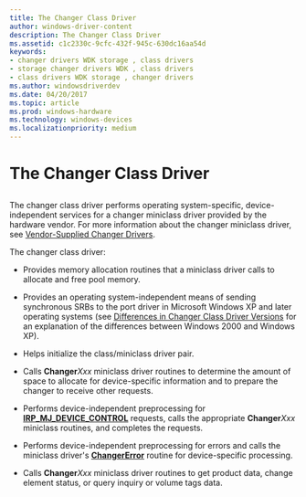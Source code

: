 ```yaml
---
title: The Changer Class Driver
author: windows-driver-content
description: The Changer Class Driver
ms.assetid: c1c2330c-9cfc-432f-945c-630dc16aa54d
keywords:
- changer drivers WDK storage , class drivers
- storage changer drivers WDK , class drivers
- class drivers WDK storage , changer drivers
ms.author: windowsdriverdev
ms.date: 04/20/2017
ms.topic: article
ms.prod: windows-hardware
ms.technology: windows-devices
ms.localizationpriority: medium
---
```


# The Changer Class Driver


## <span id="ddk_the_changer_class_driver_kg"></span><span id="DDK_THE_CHANGER_CLASS_DRIVER_KG"></span>


The changer class driver performs operating system-specific, device-independent services for a changer miniclass driver provided by the hardware vendor. For more information about the changer miniclass driver, see [Vendor-Supplied Changer Drivers](vendor-supplied-changer-drivers.md).

The changer class driver:

-   Provides memory allocation routines that a miniclass driver calls to allocate and free pool memory.

-   Provides an operating system-independent means of sending synchronous SRBs to the port driver in Microsoft Windows XP and later operating systems (see [Differences in Changer Class Driver Versions](differences-in-changer-class-driver-versions.md) for an explanation of the differences between Windows 2000 and Windows XP).

-   Helps initialize the class/miniclass driver pair.

-   Calls **Changer***Xxx* miniclass driver routines to determine the amount of space to allocate for device-specific information and to prepare the changer to receive other requests.

-   Performs device-independent preprocessing for [**IRP\_MJ\_DEVICE\_CONTROL**](https://msdn.microsoft.com/library/windows/hardware/ff550744) requests, calls the appropriate **Changer***Xxx* miniclass routines, and completes the requests.

-   Performs device-independent preprocessing for errors and calls the miniclass driver's [**ChangerError**](https://msdn.microsoft.com/library/windows/hardware/ff551418) routine for device-specific processing.

-   Calls **Changer***Xxx* miniclass driver routines to get product data, change element status, or query inquiry or volume tags data.

 

 




